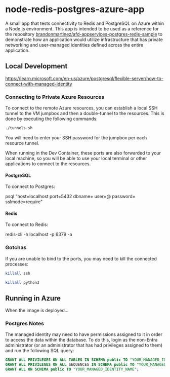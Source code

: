 # node-redis-postgres-azure-app

A small app that tests connectivity to Redis and PostgreSQL on Azure within a
Node.js environment. This app is intended to be used as a reference for the
repository
[brandonmartinez/afd-appservices-postgres-redis-sample](https://github.com/brandonmartinez/afd-appservices-postgres-redis-sample)
to demonstrate how an application would utilize infrastructure that has private
networking and user-managed identities defined across the entire application.

## Local Development

https://learn.microsoft.com/en-us/azure/postgresql/flexible-server/how-to-connect-with-managed-identity

### Connecting to Private Azure Resources

To connect to the remote Azure resources, you can establish a local SSH tunnel
to the VM jumpbox and then a double-tunnel to the resources. This is done by
executing the following commands:

```sh
./tunnels.sh
```

You will need to enter your SSH password for the jumpbox per each resource
tunnel.

When running in the Dev Container, these ports are also forwarded to your local
machine, so you will be able to use your local terminal or other applications to
connect to the resources.

#### PostgreSQL

To connect to Postgres:

psql "host=localhost port=5432 dbname=<database-name>
user=<your-postgresql-server-username>@<your-postgresql-server-name>
password=<your-password-for-the-database> sslmode=require"

#### Redis

To connect to Redis:

redis-cli -h localhost -p 6379 -a <your-redis-password>

### Gotchas

If you are unable to bind to the ports, you may need to kill the connected
processes:

```sh
killall ssh

killall python3
```

## Running in Azure

When the image is deployed…

### Postgres Notes

The managed identity may need to have permissions assigned to it in order to
access the data within the database. To do this, login as the non-Entra
administrator (or an administrator that has had privileges assigned to them) and
run the following SQL query:

```sql
GRANT ALL PRIVILEGES ON ALL TABLES IN SCHEMA public TO "YOUR_MANAGED_IDENTITY_NAME";
GRANT ALL PRIVILEGES ON ALL SEQUENCES IN SCHEMA public TO "YOUR_MANAGED_IDENTITY_NAME";
GRANT ALL ON SCHEMA public TO "YOUR_MANAGED_IDENTITY_NAME";
```
